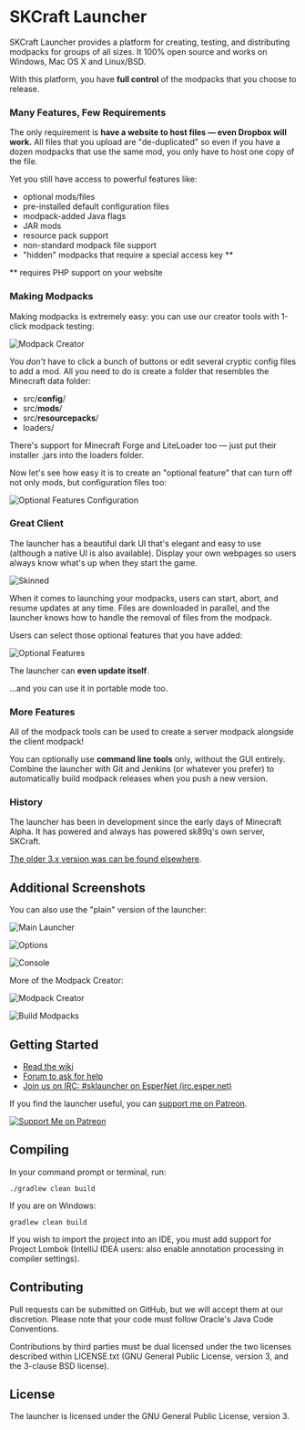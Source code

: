 SKCraft Launcher
================

SKCraft Launcher provides a platform for creating, testing, and distributing modpacks for groups of all sizes. It 100% open source and works on Windows, Mac OS X and Linux/BSD.

With this platform, you have **full control** of the modpacks that you choose to release.

### Many Features, Few Requirements

The only requirement is **have a website to host files — even Dropbox will work.** All files that you upload are "de-duplicated" so even if you have a dozen modpacks that use the same mod, you only have to host one copy of the file.

Yet you still have access to powerful features like:

* optional mods/files
* pre-installed default configuration files
* modpack-added Java flags
* JAR mods
* resource pack support
* non-standard modpack file support
* "hidden" modpacks that require a special access key **

** requires PHP support on your website

### Making Modpacks

Making modpacks is extremely easy: you can use our creator tools with 1-click modpack testing:

![Modpack Creator](readme/pack_manager.png)

You *don't* have to click a bunch of buttons or edit several cryptic config files to add a mod. All you need to do is create a folder that resembles the Minecraft data folder:

* src/**config**/
* src/**mods**/
* src/**resourcepacks**/
* loaders/

There's support for Minecraft Forge and LiteLoader too — just put their installer .jars into the loaders folder.

Now let's see how easy it is to create an "optional feature" that can turn off not only mods, but configuration files too:

![Optional Features Configuration](readme/configure_features.png)

### Great Client

The launcher has a beautiful dark UI that's elegant and easy to use (although a native UI is also available). Display your own webpages so users always know what's up when they start the game.

![Skinned](readme/launcher_skinned.png)

When it comes to launching your modpacks, users can start, abort, and resume updates at any time. Files are downloaded in parallel, and the launcher knows how to handle the removal of files from the modpack.

Users can select those optional features that you have added:

![Optional Features](readme/features.png)

The launcher can **even update itself**.

...and you can use it in portable mode too.

### More Features

All of the modpack tools can be used to create a server modpack alongside the client modpack!

You can optionally use **command line tools** only, without the GUI entirely. Combine the launcher with Git and Jenkins (or whatever you prefer) to automatically build modpack releases when you push a new version.

### History

The launcher has been in development since the early days of Minecraft Alpha. It has powered and always has powered sk89q's own server, SKCraft.

[The older 3.x version was can be found elsewhere](https://github.com/sk89q/SKMCLauncher).

## Additional Screenshots

You can also use the "plain" version of the launcher:

![Main Launcher](readme/launcher.png)

![Options](readme/options.png)

![Console](readme/log.png)

More of the Modpack Creator:

![Modpack Creator](readme/modpack_creator.png)

![Build Modpacks](readme/packages_generator.png)

## Getting Started

* [Read the wiki](https://github.com/SKCraft/Launcher/wiki)
* [Forum to ask for help](http://forum.enginehub.org/forums/launcher.25/)
* [Join us on IRC: #sklauncher on EsperNet (irc.esper.net)](https://webchat.esper.net/?channels=sklauncher)

If you find the launcher useful, you can [support me on Patreon](https://www.patreon.com/sk89q).

[![Support Me on Patreon](https://i.imgur.com/Sg03Bzc.png)](https://www.patreon.com/sk89q)

## Compiling

In your command prompt or terminal, run:

	./gradlew clean build

If you are on Windows:

	gradlew clean build

If you wish to import the project into an IDE, you must add support for Project Lombok (IntelliJ IDEA users: also enable annotation processing in compiler settings).

## Contributing

Pull requests can be submitted on GitHub, but we will accept them at our discretion. Please note that your code must follow Oracle's Java Code Conventions.

Contributions by third parties must be dual licensed under the two licenses described within LICENSE.txt (GNU General Public License, version 3, and the 3-clause BSD license).

## License

The launcher is licensed under the GNU General Public License, version 3.
